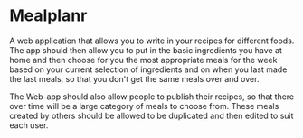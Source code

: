 # Mealplanr
A web application that allows you to write in your recipes for different foods. The app should then allow you to put in the basic ingredients you have at home and then choose for you the most appropriate meals for the week based on your current selection of ingredients and on when you last made the last meals, so that you don't get the same meals over and over.

The Web-app should also allow people to publish their recipes, so that there over time will be a large category of meals to choose from. These meals created by others should be allowed to be duplicated and then edited to suit each user.
